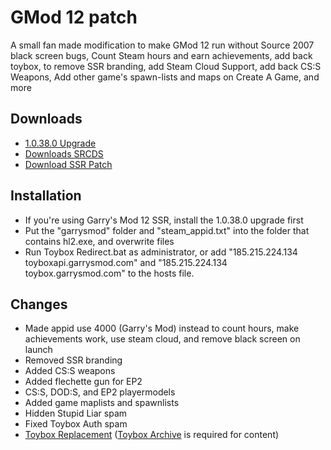 # GMod 12 patch
A small fan made modification to make GMod 12 run without Source 2007 black screen bugs, Count Steam hours and earn achievements, add back toybox, to remove SSR branding, add Steam Cloud Support, add back CS:S Weapons, Add other game's spawn-lists and maps on Create A Game, and more

## Downloads 
- [1.0.38.0 Upgrade](https://drive.google.com/file/d/1KJrTIlP3exv-r2jU8i1iIhryoc8pjI0-/view)  
- [Downloads SRCDS](https://garchive.garrysmod12.com/gArchive/files/misc/srcds-old-files.rar)  
- [Download SSR Patch](https://github.com/LeadKiller/ssr-patch/releases)

## Installation
- If you're using Garry's Mod 12 SSR, install the 1.0.38.0 upgrade first  
- Put the "garrysmod" folder and "steam_appid.txt" into the folder that contains hl2.exe, and overwrite files  
- Run Toybox Redirect.bat as administrator, or add "185.215.224.134 toyboxapi.garrysmod.com" and "185.215.224.134 toybox.garrysmod.com" to the hosts file.

## Changes
* Made appid use 4000 (Garry's Mod) instead to count hours, make achievements work, use steam cloud, and remove black screen on launch
* Removed SSR branding
* Added CS:S weapons
* Added flechette gun for EP2
* CS:S, DOD:S, and EP2 playermodels
* Added game maplists and spawnlists
* Hidden Stupid Liar spam
* Fixed Toybox Auth spam
* [Toybox Replacement](https://youtu.be/dOOo3pmZCR0) ([Toybox Archive](https://garchive.garrysmod12.com/gArchive/files/toybox_content.7z) is required for content)
